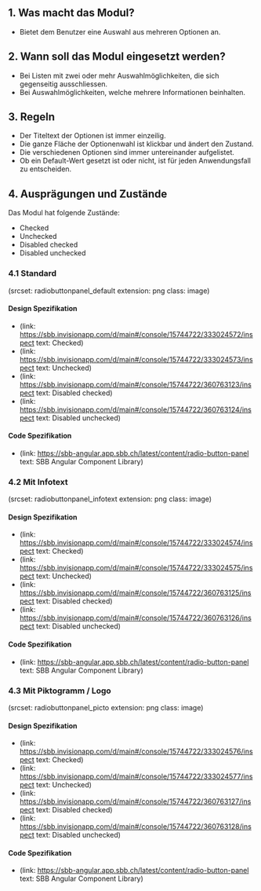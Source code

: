 ## 1. Was macht das Modul?
* Bietet dem Benutzer eine Auswahl aus mehreren Optionen an.

## 2. Wann soll das Modul eingesetzt werden?
* Bei Listen mit zwei oder mehr Auswahlmöglichkeiten, die sich gegenseitig ausschliessen.
* Bei Auswahlmöglichkeiten, welche mehrere Informationen beinhalten.

## 3. Regeln
* Der Titeltext der Optionen ist immer einzeilig.
* Die ganze Fläche der Optionenwahl ist klickbar und ändert den Zustand.
* Die verschiedenen Optionen sind immer untereinander aufgelistet.
* Ob ein Default-Wert gesetzt ist oder nicht, ist für jeden Anwendungsfall zu entscheiden.

## 4. Ausprägungen und Zustände
Das Modul hat folgende Zustände:
* Checked
* Unchecked
* Disabled checked
* Disabled unchecked

### 4.1 Standard
(srcset: radiobuttonpanel_default extension: png class: image)

#### Design Spezifikation
*   (link: https://sbb.invisionapp.com/d/main#/console/15744722/333024572/inspect text: Checked)
*   (link: https://sbb.invisionapp.com/d/main#/console/15744722/333024573/inspect text: Unchecked)
*   (link: https://sbb.invisionapp.com/d/main#/console/15744722/360763123/inspect text: Disabled checked)
*   (link: https://sbb.invisionapp.com/d/main#/console/15744722/360763124/inspect text: Disabled unchecked)

#### Code Spezifikation
* (link: https://sbb-angular.app.sbb.ch/latest/content/radio-button-panel text: SBB Angular Component Library)

### 4.2 Mit Infotext
(srcset: radiobuttonpanel_infotext extension: png class: image)

#### Design Spezifikation
*   (link: https://sbb.invisionapp.com/d/main#/console/15744722/333024574/inspect text: Checked)
*   (link: https://sbb.invisionapp.com/d/main#/console/15744722/333024575/inspect text: Unchecked)
*   (link: https://sbb.invisionapp.com/d/main#/console/15744722/360763125/inspect text: Disabled checked)
*   (link: https://sbb.invisionapp.com/d/main#/console/15744722/360763126/inspect text: Disabled unchecked)

#### Code Spezifikation
* (link: https://sbb-angular.app.sbb.ch/latest/content/radio-button-panel text: SBB Angular Component Library)

### 4.3 Mit Piktogramm / Logo
(srcset: radiobuttonpanel_picto extension: png class: image)

#### Design Spezifikation
*   (link: https://sbb.invisionapp.com/d/main#/console/15744722/333024576/inspect text: Checked)
*   (link: https://sbb.invisionapp.com/d/main#/console/15744722/333024577/inspect text: Unchecked)
*   (link: https://sbb.invisionapp.com/d/main#/console/15744722/360763127/inspect text: Disabled checked)
*   (link: https://sbb.invisionapp.com/d/main#/console/15744722/360763128/inspect text: Disabled unchecked)

#### Code Spezifikation
* (link: https://sbb-angular.app.sbb.ch/latest/content/radio-button-panel text: SBB Angular Component Library)